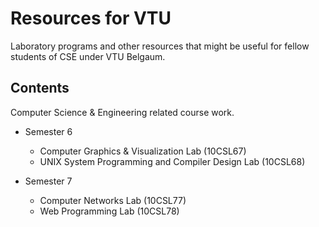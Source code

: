 # Resources for VTU

Laboratory programs and other resources that might be useful for fellow students of CSE under VTU Belgaum.

## Contents 

Computer Science & Engineering related course work. 

* Semester 6
  * Computer Graphics & Visualization Lab (10CSL67)
  * UNIX System Programming and Compiler Design Lab (10CSL68)


* Semester 7
  * Computer Networks Lab (10CSL77)
  * Web Programming Lab (10CSL78)
